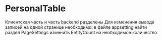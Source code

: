 # PersonalTable
Клиентская часть и чаcть backend разделены
Для изменения вывода записей на одной странице необходимо:
  в файле appsetting найти раздел PageSettings 
  изменить EntityCount на необходимое количество 
